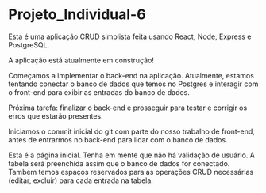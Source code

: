 # Projeto_Individual-6

Esta é uma aplicação CRUD simplista feita usando React, Node, Express e PostgreSQL.

A aplicação está atualmente em construção!

Começamos a implementar o back-end na aplicação. Atualmente, estamos tentando conectar o banco de dados que temos no Postgres e interagir com o front-end para exibir as entradas do banco de dados.

Próxima tarefa: finalizar o back-end e prosseguir para testar e corrigir os erros que estarão presentes.

Iniciamos o commit inicial do git com parte do nosso trabalho de front-end, antes de entrarmos no back-end para lidar com o banco de dados.

Esta é a página inicial. Tenha em mente que não há validação de usuário. A tabela será preenchida assim que o banco de dados for conectado. Também temos espaços reservados para as operações CRUD necessárias (editar, excluir) para cada entrada na tabela.
